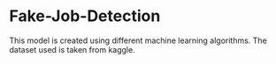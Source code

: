 # Fake-Job-Detection
This model is created using different machine learning algorithms. 
The dataset used is taken from kaggle.
